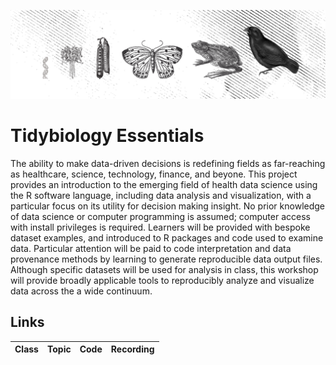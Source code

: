 
<!-- README.md is generated from README.Rmd. Please edit that file -->

![tidybiology](README_files/figure-gfm/tidybiology_channel_art.png)

<!-- badges: start -->

<!-- badges: end -->

# Tidybiology Essentials

The ability to make data-driven decisions is redefining fields as
far-reaching as healthcare, science, technology, finance, and beyone.
This project provides an introduction to the emerging field of health
data science using the R software language, including data analysis and
visualization, with a particular focus on its utility for decision
making insight. No prior knowledge of data science or computer
programming is assumed; computer access with install privileges is
required. Learners will be provided with bespoke dataset examples, and
introduced to R packages and code used to examine data. Particular
attention will be paid to code interpretation and data provenance
methods by learning to generate reproducible data output files. Although
specific datasets will be used for analysis in class, this workshop will
provide broadly applicable tools to reproducibly analyze and visualize
data across the a wide continuum.

## Links

| Class | Topic | Code | Recording |
| ----- | ----- | ---- | --------- |
